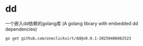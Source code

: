 # dd

一个嵌入dd依赖的golang库 (A golang library with embedded dd dependencies) 

```
go get github.com/oneclickvirt/dd@v0.0.1-20250406062523
```